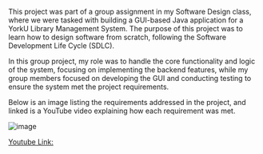 This project was part of a group assignment in my Software Design class, where we were tasked with building a GUI-based Java application for a YorkU Library Management System. The purpose of this project was to learn how to design software from scratch, following the Software Development Life Cycle (SDLC).

In this group project, my role was to handle the core functionality and logic of the system, focusing on implementing the backend features, while my group members focused on developing the GUI and conducting testing to ensure the system met the project requirements.

Below is an image listing the requirements addressed in the project, and linked is a YouTube video explaining how each requirement was met.

![image](https://github.com/user-attachments/assets/4c9373c1-ed5a-446b-ab7e-621c3a7124a7)

[Youtube Link:](https://www.youtube.com/watch?v=t4YbA_HtwzQ)

